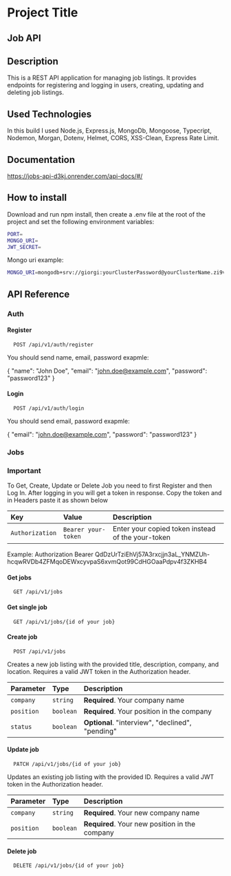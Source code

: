 # Project Title

## Job API

## Description

This is a REST API application for managing job listings. It provides endpoints for registering and logging in users, creating, updating and deleting job listings.

## Used Technologies

In this build I used Node.js, Express.js, MongoDb, Mongoose, Typecript, Nodemon, Morgan, Dotenv, Helmet, CORS, XSS-Clean, Express Rate Limit.

## Documentation

https://jobs-api-d3kj.onrender.com/api-docs/#/

## How to install

Download and run npm install, then create a .env file at the root of the project and set the following environment variables:

```bash
PORT=
MONGO_URI=
JWT_SECRET=
```

Mongo uri example:

```bash
MONGO_URI=mongodb+srv://giorgi:yourClusterPassword@yourClusterName.zi9vxpj.mongodb.net/yourDatabaseName?retryWrites=true&w=majority
```

## API Reference

### Auth

#### Register

```http
  POST /api/v1/auth/register
```

You should send name, email, password
exapmle:

{
"name": "John Doe",
"email": "john.doe@example.com",
"password": "password123"
}

#### Login

```http
  POST /api/v1/auth/login
```

You should send email, password
exapmle:

{
"email": "john.doe@example.com",
"password": "password123"
}

### Jobs

### Important

To Get, Create, Update or Delete Job you need to first Register and then Log In. After logging in you will get a token in response. Copy the token and in Headers paste it as shown below

| Key             | Value               | Description                                       |
| :-------------- | :------------------ | :------------------------------------------------ |
| `Authorization` | `Bearer your-token` | Enter your copied token instead of the your-token |

Example: Authorization Bearer QdDzUrTziEhVj57A3rxcjjn3aL_YNMZUh-hcqwRVDb4ZFMqoDEWxcyvpaS6xvmQot99CdHGOaaPdpv4f3ZKHB4

#### Get jobs

```http
  GET /api/v1/jobs
```

#### Get single job

```http
  GET /api/v1/jobs/{id of your job}
```

#### Create job

```http
  POST /api/v1/jobs
```

Creates a new job listing with the provided title, description, company, and location. Requires a valid JWT token in the Authorization header.

| Parameter  | Type      | Description                                      |
| :--------- | :-------- | :----------------------------------------------- |
| `company`  | `string`  | **Required**. Your company name                  |
| `position` | `boolean` | **Required**. Your position in the company       |
| `status`   | `boolean` | **Optional**. "interview", "declined", "pending" |

#### Update job

```http
  PATCH /api/v1/jobs/{id of your job}
```

Updates an existing job listing with the provided ID. Requires a valid JWT token in the Authorization header.

| Parameter  | Type      | Description                                    |
| :--------- | :-------- | :--------------------------------------------- |
| `company`  | `string`  | **Required**. Your new company name            |
| `position` | `boolean` | **Required**. Your new position in the company |

#### Delete job

```http
  DELETE /api/v1/jobs/{id of your job}
```
